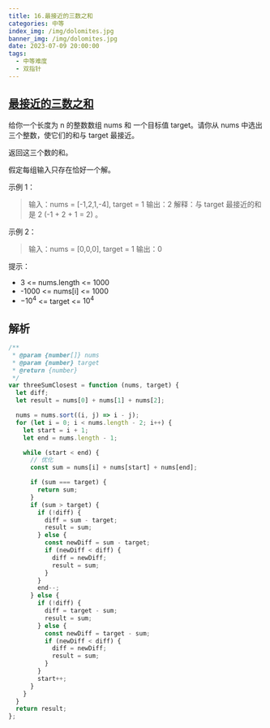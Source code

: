 ```yaml
---
title: 16.最接近的三数之和
categories: 中等
index_img: /img/dolomites.jpg
banner_img: /img/dolomites.jpg
date: 2023-07-09 20:00:00
tags:
  - 中等难度
  - 双指针
---
```


## [最接近的三数之和](https://leetcode.cn/problems/3sum-closest/)

给你一个长度为 n 的整数数组 nums 和 一个目标值 target。请你从 nums 中选出三个整数，使它们的和与 target 最接近。

返回这三个数的和。

假定每组输入只存在恰好一个解。

<!-- more -->

示例 1：

> 输入：nums = [-1,2,1,-4], target = 1
> 输出：2
> 解释：与 target 最接近的和是 2 (-1 + 2 + 1 = 2) 。

示例 2：

> 输入：nums = [0,0,0], target = 1
> 输出：0

提示：

- 3 <= nums.length <= 1000
- -1000 <= nums[i] <= 1000
- $-10^4$ <= target <= $10^4$

## 解析

```javascript
/**
 * @param {number[]} nums
 * @param {number} target
 * @return {number}
 */
var threeSumClosest = function (nums, target) {
  let diff;
  let result = nums[0] + nums[1] + nums[2];

  nums = nums.sort((i, j) => i - j);
  for (let i = 0; i < nums.length - 2; i++) {
    let start = i + 1;
    let end = nums.length - 1;

    while (start < end) {
      // 优化
      const sum = nums[i] + nums[start] + nums[end];

      if (sum === target) {
        return sum;
      }
      if (sum > target) {
        if (!diff) {
          diff = sum - target;
          result = sum;
        } else {
          const newDiff = sum - target;
          if (newDiff < diff) {
            diff = newDiff;
            result = sum;
          }
        }
        end--;
      } else {
        if (!diff) {
          diff = target - sum;
          result = sum;
        } else {
          const newDiff = target - sum;
          if (newDiff < diff) {
            diff = newDiff;
            result = sum;
          }
        }
        start++;
      }
    }
  }
  return result;
};
```
